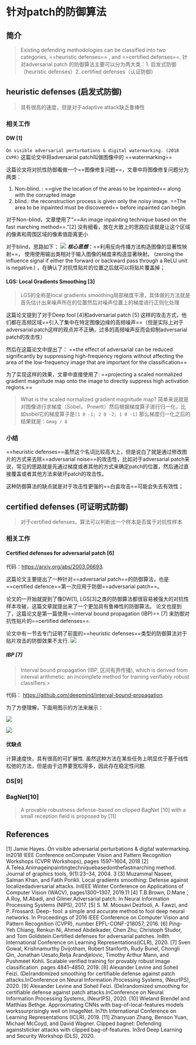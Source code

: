 # 针对patch的防御算法

## 简介
> Existing defending methodologies can be classified into two categories, ==heuristic defenses== , and ==certified defenses==.
	针对adversarial patch 的防御算法主要可以分为两大类：1.  启发式防御（heuristic defenses）2. certified defenses（认证防御）

## heuristic defenses (启发式防御)
> 具有很高的速度，但是对于adaptive attack缺乏鲁棒性

### 相关工作
#### DW [1]
`On visible adversarial perturbations & digital watermarking. (2018 CVPR)`
这篇论文中将adversarial patch叫做图像中的 ==watermarking==

这篇论文将对抗性防御看做一个==图像修复问题==，文章中将图像修复问题分为两类：
1.  Non-blind. : ==give the location of the areas to be inpainted== along with the corrupted image
2. blind.: the reconstruction process is given only the noisy image. ==The area to be inpainted must be discovered== before inpainted can begin.

对于Non-blind，文章使用了“==An image inpainting technique based on the fast marching method==.”[2]  没有细看，放在大致上的思路应该就是让这个区域的像素和周围区域的像素值距离更小

对于blind，思路如下：
![](https://sonder-images.oss-cn-beijing.aliyuncs.com/img/20220117192939.png)
	***核心思想***：==利用反向传播方法构造图像的显著性映射==， 使用使用输出类相对于输入图像的梯度来构造显著映射。 (zeroing the influence signal if either the forward or backward pass through a ReLU unit is negative.) ，在确认了对抗性贴片的位置之后就可以将贴片覆盖掉；

#### LGS:  Local Gradients Smoothing [3]
> LGS的全称是local gradients smoothing局部梯度平滑，具体做的方法就是首先估计出来噪声所在的位置然后对噪声位置上的梯度进行正则化处理

这篇论文提到了对于Deep fool [4]和adversarial patch [5] 这样的攻击方式，他们都在高频区域==引入了集中在特定图像边缘的高频噪声==（但是实际上对于adversarial patch这样的观点并不正确，过多的高频噪声反而会抑制adversarial patch的攻击性） 

然后在这篇论文中提出了： ==the effect of adversarial can be reduced significantly by suppressing high-frequency regions without affecting the area of the low-frequency image that are important for the classification==

为了实现这样的效果，文章中直接使用了: ==projecting a scaled normalized gradient magnitude map onto the image to directly suppress high activation regions.==

> What is the scaled normalized gradient magnitude map?
> 简单来说就是对图像进行求梯度（Sobel， Prewitt）然后根据梯度算子进行归一化，比如sobel它的梯度算子是`[1 0 -1; 2 0 -2; 1 0 -1]` 那么梯度归一化之后的结果就是：`Gmag / 8`

 
### 小结
==heuristic defenses==虽然这个名词比较高大上，但是说白了就是通过修改图片的方式来去除==adversarial noise==的攻击性，比如对于adversarial patch来说，常见的思路就是先通过梯度或者其他的方式来确定patch的位置，然后通过直接覆盖或者其他方法来破坏patch的攻击性。

这种防御算法的缺点就是对于攻击性更强的==白盒攻击==可能会失去有效性；

## certified defenses (可证明式防御)
> 对于certified defenses，算法可以判断出一个样本是否属于对抗性样本

### 相关工作
#### Certified defenses for adversarial patch [6]
代码：https://arxiv.org/abs/2003.06693.

这篇论文主要提出了一种针对==adversarial patch==的防御算法，也是==certified defence==第一次应用于防御==adversarial patch==。

论文的一开始就提到了像DW[1], LGS[3]之类的防御算法都很容易被强大的对抗性样本攻破，这篇文章就提出来了一个更加具有鲁棒性的防御算法。 论文也提到了，这篇论文是第一篇使用==interval bound propagation (IBP)== [7] 来防御对抗性贴片的==certified defenses==.

论文中有一节去专门证明了前面的==heuristic defenses==类型的防御算法对于贴片攻击的防御效果不太行.
![](https://sonder-images.oss-cn-beijing.aliyuncs.com/img/20220117234721.png)

##### IBP [7]
 >Interval bound propagation (IBP, 区间有界传播), which is derived from interval arithmetic: an incomplete method for training verifiably robust classifiers.>  

代码：  https://github.com/deepmind/interval-bound-propagation.
  
为了方便理解，下面用图示的方法来展示：

![](https://sonder-images.oss-cn-beijing.aliyuncs.com/img/20220118085924.png)

![](https://sonder-images.oss-cn-beijing.aliyuncs.com/img/20220118093932.png)
#### 优缺点
  计算速度快，具有很高的可扩展性.  虽然这种方法在某些任务上明显优于基于线性松弛的方法，但是由于边界要宽松得多，因此存在稳定性问题. 

### DS[9]



### BagNet[10]
> A provable robustness defense-based on clipped BagNet [10] with a small reception field is proposed by [11]


## References
[1] Jamie Hayes. On visible adversarial perturbations & digital watermarking. In2018 IEEE Conference onComputer Vision and Pattern Recognition Workshops (CVPR Workshops), pages 1597–1604, 2018
[2] A.Telea.Animageinpaintingtechniquebasedonthefastmarching method. Journal of graphics tools, 9(1):23–34, 2004. 3
[3] Muzammal Naseer, Salman Khan, and Fatih Porikli. Local gradients smoothing: Defense against localizedadversarial attacks. InIEEE Winter Conference on Applications of Computer Vision (WACV), pages1300–1307, 2019.11
[4] T.B.Brown, D.Mane ́, A.Roy, M.Abadi, and Gilmer.Adversarial patch. In Neural Information Processing Systems (NIPS), 2017.
[5] S. M. Moosavi Dezfooli, A. Fawzi, and P. Frossard. Deep- fool: a simple and accurate method to fool deep neural networks. In Proceedings of 2016 IEEE Conference on Computer Vision and Pattern Recognition (CVPR), number EPFL-CONF-218057, 2016.
[6] Ping-Yeh Chiang, Renkun Ni, Ahmed Abdelkader, Chen Zhu, Christoph Studor, and Tom Goldstein.Certified defenses for adversarial patches. In8th International Conference on Learning Representations(ICLR), 2020.
[7] Sven Gowal, Krishnamurthy Dvijotham, Robert Stanforth, Rudy Bunel, Chongli Qin, Jonathan Uesato,Relja Arandjelovic, Timothy Arthur Mann, and Pushmeet Kohli. Scalable verified training for provably robust image classification. pages 4841–4850, 2019.
[8] Alexander Levine and Soheil Feizi. (De)randomized smoothing for certifiable defense against patch attacks.InConference on Neural Information Processing Systems, (NeurIPS), 2020.
[9] Alexander Levine and Soheil Feizi. (De)randomized smoothing for certifiable defense against patch attacks.InConference on Neural Information Processing Systems, (NeurIPS), 2020.
[10] Wieland Brendel and Matthias Bethge. Approximating CNNs with bag-of-local-features models workssurprisingly well on ImageNet. In7th International Conference on Learning Representations (ICLR), 2019.
[11] Zhanyuan Zhang, Benson Yuan, Michael McCoyd, and David Wagner. Clipped bagnet: Defending againststicker attacks with clipped bag-of-features. In3rd Deep Learning and Security Workshop (DLS), 2020.